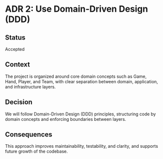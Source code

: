 # ADR 2: Use Domain-Driven Design (DDD)

## Status
Accepted

## Context
The project is organized around core domain concepts such as Game, Hand, Player, and Team, with clear separation between domain, application, and infrastructure layers.

## Decision
We will follow Domain-Driven Design (DDD) principles, structuring code by domain concepts and enforcing boundaries between layers.

## Consequences
This approach improves maintainability, testability, and clarity, and supports future growth of the codebase.
